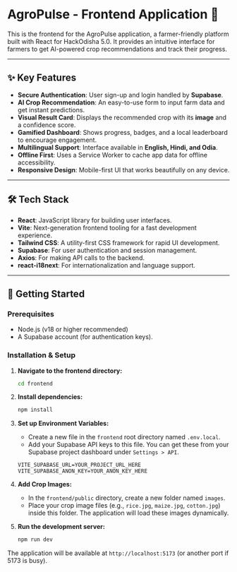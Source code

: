 # AgroPulse - Frontend Application 🌱

This is the frontend for the AgroPulse application, a farmer-friendly platform built with React for HackOdisha 5.0. It provides an intuitive interface for farmers to get AI-powered crop recommendations and track their progress.

---

## ✨ Key Features

-   **Secure Authentication**: User sign-up and login handled by **Supabase**.
-   **AI Crop Recommendation**: An easy-to-use form to input farm data and get instant predictions.
-   **Visual Result Card**: Displays the recommended crop with its **image** and a confidence score.
-   **Gamified Dashboard**: Shows progress, badges, and a local leaderboard to encourage engagement.
-   **Multilingual Support**: Interface available in **English, Hindi, and Odia**.
-   **Offline First**: Uses a Service Worker to cache app data for offline accessibility.
-   **Responsive Design**: Mobile-first UI that works beautifully on any device.

---

## 🛠️ Tech Stack

-   **React**: JavaScript library for building user interfaces.
-   **Vite**: Next-generation frontend tooling for a fast development experience.
-   **Tailwind CSS**: A utility-first CSS framework for rapid UI development.
-   **Supabase**: For user authentication and session management.
-   **Axios**: For making API calls to the backend.
-   **react-i18next**: For internationalization and language support.

---

## 🚀 Getting Started

### Prerequisites

-   Node.js (v18 or higher recommended)
-   A Supabase account (for authentication keys).

### Installation & Setup

1.  **Navigate to the frontend directory:**
    ```bash
    cd frontend
    ```

2.  **Install dependencies:**
    ```bash
    npm install
    ```

3.  **Set up Environment Variables:**
    -   Create a new file in the `frontend` root directory named `.env.local`.
    -   Add your Supabase API keys to this file. You can get these from your Supabase project dashboard under `Settings > API`.
    ```
    VITE_SUPABASE_URL=YOUR_PROJECT_URL_HERE
    VITE_SUPABASE_ANON_KEY=YOUR_ANON_KEY_HERE
    ```

4.  **Add Crop Images:**
    -   In the `frontend/public` directory, create a new folder named `images`.
    -   Place your crop image files (e.g., `rice.jpg`, `maize.jpg`, `cotton.jpg`) inside this folder. The application will load these images dynamically.

5.  **Run the development server:**
    ```bash
    npm run dev
    ```

The application will be available at `http://localhost:5173` (or another port if 5173 is busy).